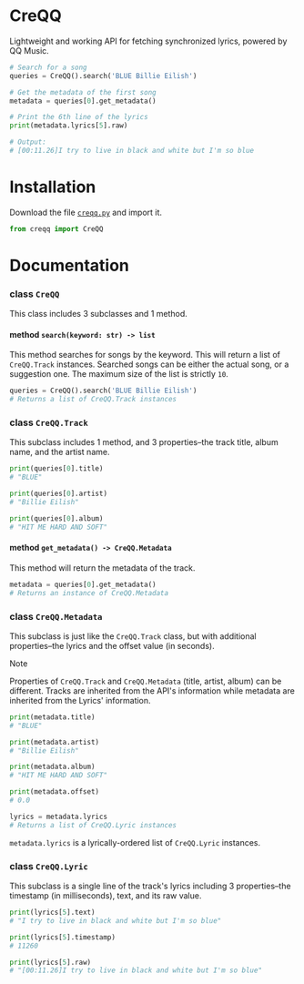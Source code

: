# CreQQ
Lightweight and working API for fetching synchronized lyrics, powered by QQ Music.

```py
# Search for a song
queries = CreQQ().search('BLUE Billie Eilish')

# Get the metadata of the first song
metadata = queries[0].get_metadata()

# Print the 6th line of the lyrics
print(metadata.lyrics[5].raw)

# Output:
# [00:11.26]I try to live in black and white but I'm so blue
```

# Installation
Download the file [`creqq.py`](https://github.com/creuserr/creqq/blob/main/dist/creqq.py) and import it.

```py
from creqq import CreQQ
```

# Documentation

### class `CreQQ`
This class includes 3 subclasses and 1 method.

#### method `search(keyword: str) -> list`
This method searches for songs by the keyword. This will return a list of `CreQQ.Track` instances. Searched songs can be either the actual song, or a suggestion one. The maximum size of the list is strictly `10`.

```py
queries = CreQQ().search('BLUE Billie Eilish')
# Returns a list of CreQQ.Track instances
```

### class `CreQQ.Track`
This subclass includes 1 method, and 3 properties&ndash;the track title, album name, and the artist name. 

```py
print(queries[0].title)
# "BLUE"

print(queries[0].artist)
# "Billie Eilish"

print(queries[0].album)
# "HIT ME HARD AND SOFT"
```

#### method `get_metadata() -> CreQQ.Metadata`

This method will return the metadata of the track.

```py
metadata = queries[0].get_metadata()
# Returns an instance of CreQQ.Metadata
```

### class `CreQQ.Metadata`
This subclass is just like the `CreQQ.Track` class, but with additional properties&ndash;the lyrics and the offset value (in seconds).

> [!NOTE]
> Properties of `CreQQ.Track` and `CreQQ.Metadata` (title, artist, album) can be different. Tracks are inherited from the API's information while metadata are inherited from the Lyrics' information.

```py
print(metadata.title)
# "BLUE"

print(metadata.artist)
# "Billie Eilish"

print(metadata.album)
# "HIT ME HARD AND SOFT"

print(metadata.offset)
# 0.0

lyrics = metadata.lyrics
# Returns a list of CreQQ.Lyric instances
```

`metadata.lyrics` is a lyrically-ordered list of `CreQQ.Lyric` instances.

### class `CreQQ.Lyric`

This subclass is a single line of the track's lyrics including 3 properties&ndash;the timestamp (in milliseconds), text, and its raw value.

```py
print(lyrics[5].text)
# "I try to live in black and white but I'm so blue"

print(lyrics[5].timestamp)
# 11260

print(lyrics[5].raw)
# "[00:11.26]I try to live in black and white but I'm so blue"
```
